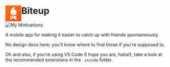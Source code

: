 #  <img src="./readme_media/BiteupLogo.png" height= 50 align="left" /> Biteup
![My Motivations](https://img.shields.io/badge/Powered%20by-passion-brightgreen?style=for-the-badge)

A mobile app for making it easier to catch up with friends spontaneously.

No design docs here; you'll know where to find those if you're supposed to.

Oh and also, if you're using VS Code (I hope you are, haha!), take a look at the recommended extensions in the `.vscode` folder.
